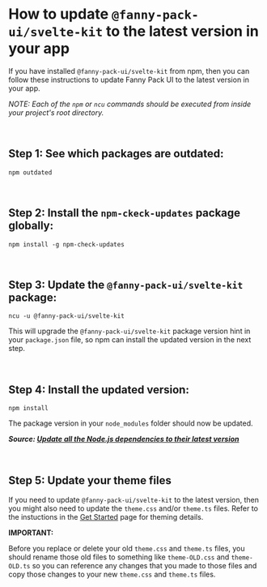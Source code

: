 # How to update `@fanny-pack-ui/svelte-kit` to the latest version in your app
If you have installed `@fanny-pack-ui/svelte-kit` from npm, then you can follow these instructions to update Fanny Pack UI to the latest version in your app.

*NOTE: Each of the `npm` or `ncu` commands should be executed from inside your project's root directory.*

<br>

## Step 1: See which packages are outdated:
```
npm outdated
```

<br>

## Step 2: Install the `npm-ckeck-updates` package globally:

```
npm install -g npm-check-updates
```

<br>

## Step 3: Update the `@fanny-pack-ui/svelte-kit` package:

```
ncu -u @fanny-pack-ui/svelte-kit
```
This will upgrade the `@fanny-pack-ui/svelte-kit` package version hint in your `package.json` file, so npm can install the updated version in the next step.

<br>

## Step 4: Install the updated version:

```
npm install
```
The package version in your `node_modules` folder should now be updated.

***Source: [Update all the Node.js dependencies to their latest version](https://nodejs.dev/learn/update-all-the-nodejs-dependencies-to-their-latest-version)***

<br>

## Step 5: Update your theme files

If you need to update `@fanny-pack-ui/svelte-kit` to the latest version, then you might also need to update the `theme.css` and/or `theme.ts` files. Refer to the instuctions in the [Get Started](/get-started) page for theming details.

**IMPORTANT:**

Before you replace or delete your old `theme.css` and `theme.ts` files, you should rename those old files to something like `theme-OLD.css` and `theme-OLD.ts` so you can reference any changes that you made to those files and copy those changes to your new `theme.css` and `theme.ts` files.
